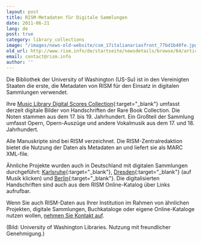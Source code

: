 ```yaml
---
layout: post
title: RISM-Metadaten für Digitale Sammlungen
date: 2011-06-21
lang: de
post: true
category: library_collections
image: "/images/news-old-website/csm_17italianariasfront_77bd1b40fe.jpg"
old_url: http://www.rism.info/de/startseite/newsdetails/browse/64/article/64/rism-metadata-in-digital-collections.html
email: contact@rism.info
author: ''
---
```


Die Bibliothek der University of Washington (US-Su) ist in den Vereinigten Staaten die erste, die Metadaten von RISM für den Einsatz in digitalen Sammlungen verwendet.

Ihre [Music Library Digital Scores Collection](http://content.lib.washington.edu/mmweb/index.html){:target="_blank"} umfasst derzeit digitale Bilder von Handschriften der Rare Book Collection. Die Noten stammen aus dem 17. bis 19. Jahrhundert. Ein Großteil der Sammlung umfasst Opern, Opern-Auszüge und andere Vokalmusik aus dem 17. und 18. Jahrhundert.

Alle Manuskripte sind bei RISM verzeichnet. Die RISM-Zentralredaktion bietet die Nutzung der Daten als Metadaten an und liefert sie als MARC XML-file.

Ähnliche Projekte wurden auch in Deutschland mit digitalen Sammlungen durchgeführt: [Karlsruhe](http://digital.blb-karlsruhe.de/Musikalien/nav/classification/20952){:target="_blank"}, [Dresden](http://www.slub-dresden.de/sammlungen/digitale-sammlungen/kollektionen/){:target="_blank"} (auf Musik klicken) und [Berlin](http://digital.staatsbibliothek-berlin.de/dms/suche/?DC=musiknoten){:target="_blank"}. Die digitalisierten Handschriften sind auch aus dem RISM Online-Katalog über Links aufrufbar.

Wenn Sie auch RISM-Daten aus Ihrer Institution im Rahmen von ähnlichen Projekten, digitale Sammlungen, Buchkataloge oder eigene Online-Kataloge nutzen wollen, [nehmen Sie Kontakt auf](mailto:contact@rism.info).

(Bild: University of Washington Libraries. Nutzung mit freundlicher Genehmigung.)